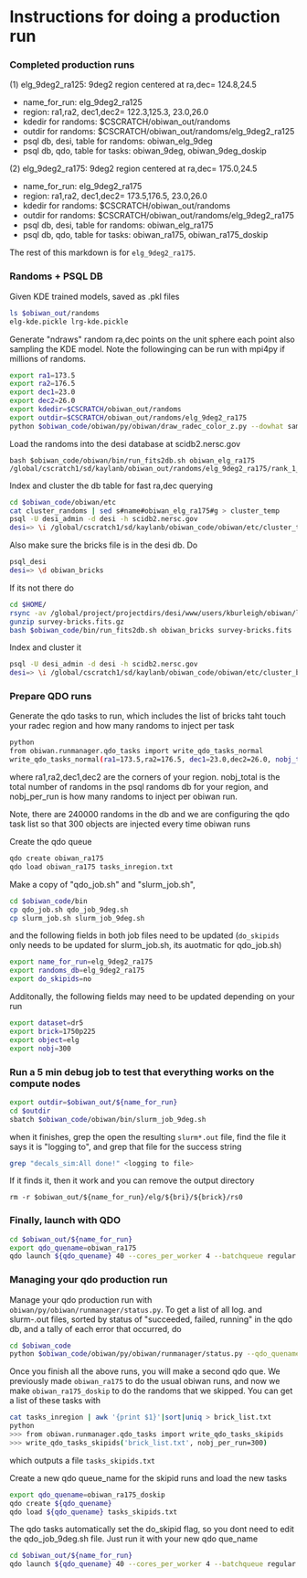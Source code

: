 # Instructions for doing a production run

### Completed production runs

(1) elg_9deg2_ra125:
9deg2 region centered at ra,dec= 124.8,24.5
* name_for_run: elg_9deg2_ra125
* region: ra1,ra2, dec1,dec2= 122.3,125.3, 23.0,26.0
* kdedir for randoms: $CSCRATCH/obiwan_out/randoms
* outdir for randoms: $CSCRATCH/obiwan_out/randoms/elg_9deg2_ra125
* psql db, desi, table for randoms: obiwan_elg_9deg
* psql db, qdo, table for tasks: obiwan_9deg, obiwan_9deg_doskip

(2) elg_9deg2_ra175:
9deg2 region centered at ra,dec= 175.0,24.5
* name_for_run: elg_9deg2_ra175
* region: ra1,ra2, dec1,dec2= 173.5,176.5, 23.0,26.0
* kdedir for randoms: $CSCRATCH/obiwan_out/randoms
* outdir for randoms: $CSCRATCH/obiwan_out/randoms/elg_9deg2_ra175
* psql db, desi, table for randoms: obiwan_elg_ra175
* psql db, qdo, table for tasks: obiwan_ra175, obiwan_ra175_doskip

The rest of this markdown is for `elg_9deg2_ra175`.

### Randoms + PSQL DB

Given KDE trained models, saved as .pkl files
```sh
ls $obiwan_out/randoms
elg-kde.pickle lrg-kde.pickle
```

Generate "ndraws" random ra,dec points on the unit sphere each point also sampling the KDE model. Note the followinging can be run with mpi4py if millions of randoms. 
```sh
export ra1=173.5
export ra2=176.5
export dec1=23.0
export dec2=26.0
export kdedir=$CSCRATCH/obiwan_out/randoms
export outdir=$CSCRATCH/obiwan_out/randoms/elg_9deg2_ra175
python $obiwan_code/obiwan/py/obiwan/draw_radec_color_z.py --dowhat sample --obj elg --ra1  --ra2 ${ra2} --dec1 ${dec1} --dec2 ${dec2} --ndraws 240000 --kdedir ${kdedir} --outdir ${outdir}
```

Load the randoms into the desi database at scidb2.nersc.gov
```
bash $obiwan_code/obiwan/bin/run_fits2db.sh obiwan_elg_ra175 /global/cscratch1/sd/kaylanb/obiwan_out/randoms/elg_9deg2_ra175/rank_1_seed_1.fits
```

Index and cluster the db table for fast ra,dec querying
```sh
cd $obiwan_code/obiwan/etc
cat cluster_randoms | sed s#name#obiwan_elg_ra175#g > cluster_temp
psql -U desi_admin -d desi -h scidb2.nersc.gov
desi=> \i /global/cscratch1/sd/kaylanb/obiwan_code/obiwan/etc/cluster_temp
```

Also make sure the bricks file is in the desi db. Do
```sh
psql_desi 
desi=> \d obiwan_bricks
```
If its not there do
```sh
cd $HOME/
rsync -av /global/project/projectdirs/desi/www/users/kburleigh/obiwan/legacysurveydir/survey-bricks.fits.gz .
gunzip survey-bricks.fits.gz
bash $obiwan_code/bin/run_fits2db.sh obiwan_bricks survey-bricks.fits 
```
Index and cluster it
```sh
psql -U desi_admin -d desi -h scidb2.nersc.gov
desi=> \i /global/cscratch1/sd/kaylanb/obiwan_code/obiwan/etc/cluster_bricks
```

### Prepare QDO runs

Generate the qdo tasks to run, which includes the list of bricks taht touch your radec region and how many randoms to inject per task 
```sh
python
from obiwan.runmanager.qdo_tasks import write_qdo_tasks_normal
write_qdo_tasks_normal(ra1=173.5,ra2=176.5, dec1=23.0,dec2=26.0, nobj_total=240000, nobj_per_run=300)
```
where ra1,ra2,dec1,dec2 are the corners of your region. nobj_total is the total number of randoms in the psql randoms db for your region, and nobj_per_run is how many randoms to inject per obiwan run.

Note, there are 240000 randoms in the db and we are configuring the qdo task list so that 300 objects are injected every time obiwan runs

Create the qdo queue
```sh
qdo create obiwan_ra175 
qdo load obiwan_ra175 tasks_inregion.txt
```

Make a copy of "qdo_job.sh" and "slurm_job.sh",
```sh
cd $obiwan_code/bin
cp qdo_job.sh qdo_job_9deg.sh
cp slurm_job.sh slurm_job_9deg.sh
```
and the following fields in both job files need to be updated (`do_skipids` only needs to be updated for slurm_job.sh, its auotmatic for qdo_job.sh)
```sh
export name_for_run=elg_9deg2_ra175
export randoms_db=elg_9deg2_ra175
export do_skipids=no
```
Additonally, the following fields may need to be updated depending on your run
```sh
export dataset=dr5
export brick=1750p225
export object=elg
export nobj=300
```

### Run a 5 min debug job to test that everything works on the compute nodes
```sh
export outdir=$obiwan_out/${name_for_run}
cd $outdir
sbatch $obiwan_code/obiwan/bin/slurm_job_9deg.sh
```
when it finishes, grep the open the resulting `slurm*.out` file, find the file it says it is "logging to", and grep that file for the success string
```sh
grep "decals_sim:All done!" <logging to file>
```
If it finds it, then it work and you can remove the output directory
```
rm -r $obiwan_out/${name_for_run}/elg/${bri}/${brick}/rs0
```

### Finally, launch with QDO
```sh
cd $obiwan_out/${name_for_run}
export qdo_quename=obiwan_ra175
qdo launch ${qdo_quename} 40 --cores_per_worker 4 --batchqueue regular --walltime 05:00:00 --script $obiwan_code/obiwan/bin/qdo_job_9deg.sh --keep_env
```

### Managing your qdo production run
Manage your qdo production run with `obiwan/py/obiwan/runmanager/status.py`. To get a list of all log.<brickname> and slurm-<slurmid>.out files, sorted by status of "succeeded, failed, running" in the qdo db, and a tally of each error that occurred, do
```sh
cd $obiwan_code
python $obiwan_code/obiwan/py/obiwan/runmanager/status.py --qdo_quename ${qdo_quename} --outdir /global/cscratch1/sd/kaylanb/obiwan_out/${name_for_run} --obj elg
```

Once you finish all the above runs, you will make a second qdo que. We previously made `obiwan_ra175` to do the usual obiwan runs, and now we make `obiwan_ra175_doskip` to do the randoms that we skipped. You can get a list of these tasks with
```sh
cat tasks_inregion | awk '{print $1}'|sort|uniq > brick_list.txt
python
>>> from obiwan.runmanager.qdo_tasks import write_qdo_tasks_skipids
>>> write_qdo_tasks_skipids('brick_list.txt', nobj_per_run=300)
```
which outputs a file `tasks_skipids.txt`

Create a new qdo queue_name for the skipid runs and load the new tasks
```sh
export qdo_quename=obiwan_ra175_doskip
qdo create ${qdo_quename} 
qdo load ${qdo_quename} tasks_skipids.txt
```

The qdo tasks automatically set the do_skipid flag, so you dont need to edit the qdo_job_9deg.sh file. Just run it with your new qdo que_name
```sh
cd $obiwan_out/${name_for_run}
qdo launch ${qdo_quename} 40 --cores_per_worker 4 --batchqueue regular --walltime 05:00:00 --script $obiwan_code/obiwan/bin/qdo_job_9deg.sh --keep_env
```



